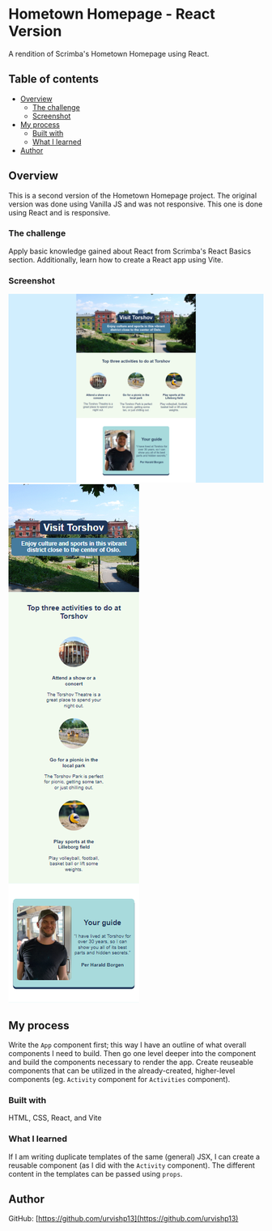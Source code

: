 # Hometown Homepage - React Version

A rendition of Scrimba's Hometown Homepage using React.

## Table of contents

- [Overview](#overview)
  - [The challenge](#the-challenge)
  - [Screenshot](#screenshot)
- [My process](#my-process)
  - [Built with](#built-with)
  - [What I learned](#what-i-learned)
- [Author](#author)

## Overview

This is a second version of the Hometown Homepage project. The original version was done using Vanilla JS and was not responsive. This one is done using React and is responsive.

### The challenge

Apply basic knowledge gained about React from Scrimba's React Basics section. Additionally, learn how to create a React app using Vite.

### Screenshot
![Desktop View](./public/images/desktop-view.png)
![Mobile View](public/images/mobile-view.png)

## My process

Write the `App` component first; this way I have an outline of what overall components I need to build. Then go one level deeper into the component and build the components necessary to render the app. Create reuseable components that can be utilized in the already-created, higher-level components (eg. `Activity` component for `Activities` component).

### Built with

HTML, CSS, React, and Vite

### What I learned

If I am writing duplicate templates of the same (general) JSX, I can create a reusable component (as I did with the `Activity` component). The different content in the templates can be passed using `props`.

## Author

GitHub: [https://github.com/urvishp13](https://github.com/urvishp13)